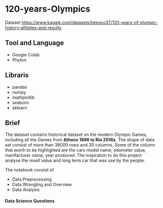 # 120-years-Olympics

Dataset https://www.kaggle.com/datasets/heesoo37/120-years-of-olympic-history-athletes-and-results

## Tool and Language
* Google Colab
* Phyton

## Libraris
* pandas
* numpy
* mathplotlib
* seaborn
* sklearn

## Brief
The dataset contains historical dataset on the modern Olympic Games, including all the Games from __Athens 1896 to Rio 2016s__. The shape of data set consist of more than 38000 rows and 30 columns. Some of the column that worth to be highlighted are the cars model name, odometer value, manifacturer name, year produced. The inspiration to do this project analyse the resell value and long term car that was use by the people.

The notebook consist of
* Data Preprocessing
* Data Wrangling and Overview
* Data Analysis

#### Data Science Questions
